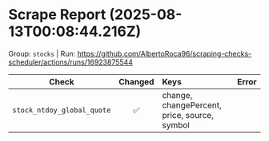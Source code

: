 # Scrape Report (2025-08-13T00:08:44.216Z)

Group: `stocks`  |  Run: https://github.com/AlbertoRoca96/scraping-checks-scheduler/actions/runs/16923875544

| Check | Changed | Keys | Error |
|---|:---:|:--|:--|
| `stock_ntdoy_global_quote` | ✅ | change, changePercent, price, source, symbol |  |
